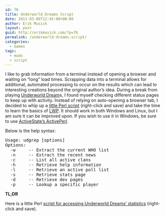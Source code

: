 ```yaml
---
id: 76
title: Underworld Dreams Script
date: 2011-03-06T12:45:00+00:00
author: Erik Musick
layout: post
guid: http://erikmusick.com/?p=76
permalink: /underworld-dreams-script/
categories:
  - Games
tags:
  - muds
  - script
---
```

I like to grab information from a terminal instead of opening a browser and waiting on &#8220;long&#8221; load times. Scrapping data into a terminal allows for additional, automated processing to occur on the results which can lead to interesting creations beyond the original author&#8217;s idea. During a break from playing [Underworld Dream](http://dreams.daestroke.com/ "Homepage for Underworld Dreams, an online MUD.")s, I found myself checking different status pages to keep up with activity. Instead of relying on auto-opening a browser tab, I decided to whip up a [little Perl script](/content/scripts/udgrep.pl "Perl script for pulling down Underworld Dreams statistics") (right-click and save) and take the time to learn the basics of [LWP](http://search.cpan.org/%7Egaas/libwww-perl-5.837/lib/LWP.pm "CPAN page for the World Wide Web Perl library."). It should work in both Windows and Linux, but I am sure it can be improved upon. If you wish to use it in Windows, be sure to use [ActiveState&#8217;s ActivePerl](http://www.activestate.com/activeperl "Homepage for ActivePerl, a Perl port for Windows").

Below is the help syntax:

<pre>Usage: udgrep [options]
Options:
  -w     -- Extract the current WHO list
  -n     -- Extract the recent news
  -c     -- List all active clans
  -h     -- Retrieve help information
  -l     -- Retrieve an active poll list
  -s     -- Retrieve stats page
  -d     -- Retrieve dev pages
  -p     -- Lookup a specific player</pre>

**TL;DR**

Here is a little Perl [script for accessing Underworld Dreams&#8217; statistics](/content/scripts/udgrep.pl "Perl script for accessing Underworld Dreams' statistics") (right-click and save).
